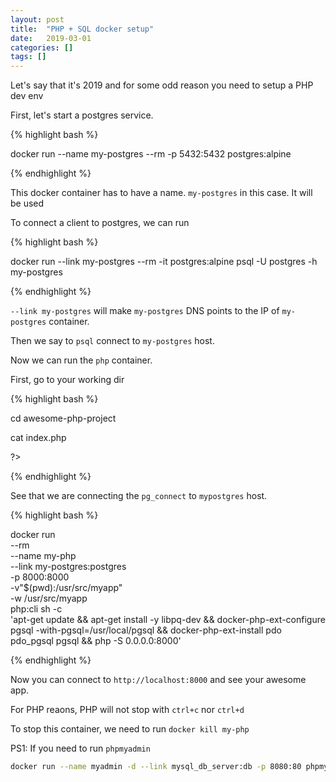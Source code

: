 ```yaml
---
layout: post
title:  "PHP + SQL docker setup"
date:   2019-03-01
categories: []
tags: []
---
```


Let's say that it's 2019 and for some odd reason you need to setup a PHP dev env

First, let's start a postgres service.

{% highlight bash %}

docker run --name my-postgres --rm -p 5432:5432 postgres:alpine

{% endhighlight %}


This docker container has to have a name. `my-postgres` in this case. It will be used

To connect a client to postgres, we can run

{% highlight bash %}

docker run --link my-postgres --rm -it postgres:alpine psql -U postgres -h my-postgres

{% endhighlight %}

`--link my-postgres` will make `my-postgres` DNS points to the IP of `my-postgres` container.

Then we say to `psql` connect to `my-postgres` host.

Now we can run the `php` container. 

First, go to your working dir 

{% highlight bash %}

cd awesome-php-project

cat index.php
<!DOCTYPE html>
<html>
<head>
<title>PHP Hello!</title>
</head>
<body>
<?php 
  $conn = pg_connect("host=my-postgres port=5432 user=postgres");
  $result = pg_query($conn, "select * from pg_stat_activity");
  var_dump(pg_fetch_all($result));

?>
</body>
</html>

{% endhighlight %}

See that we are connecting the `pg_connect` to `mypostgres` host.

{% highlight bash %}

docker run \
  --rm \
  --name  my-php \
  --link my-postgres:postgres \
  -p 8000:8000 \
  -v"$(pwd):/usr/src/myapp" \
  -w /usr/src/myapp \
  php:cli sh -c \
  'apt-get update && apt-get install -y libpq-dev && docker-php-ext-configure pgsql -with-pgsql=/usr/local/pgsql && docker-php-ext-install pdo pdo_pgsql pgsql && php -S 0.0.0.0:8000'

{% endhighlight %}

Now you can connect to `http://localhost:8000` and see your awesome app.

For PHP reaons, PHP will not stop with `ctrl+c` nor `ctrl+d`

To stop this container, we need to run `docker kill my-php`


PS1: If you need to run `phpmyadmin`

```bash
docker run --name myadmin -d --link mysql_db_server:db -p 8080:80 phpmyadmin/phpmyadmin 
```
